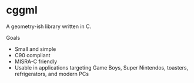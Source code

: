 # cggml

A geometry-ish library written in C.

Goals
- Small and simple
- C90 compliant
- MISRA-C friendly
- Usable in applications targeting Game Boys, Super Nintendos, toasters, refrigerators, and modern PCs
